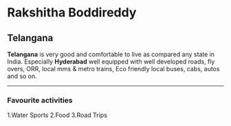 # Rakshitha Boddireddy
## Telangana
**Telangana** is very good and comfortable to live as compared any state in India. Especially **Hyderabad** well equipped with well developed roads, fly overs, ORR, local mms & metro trains, Eco friendly local buses, cabs, autos and so on. 
***
### Favourite activities
1.Water Sports
2.Food
3.Road Trips
